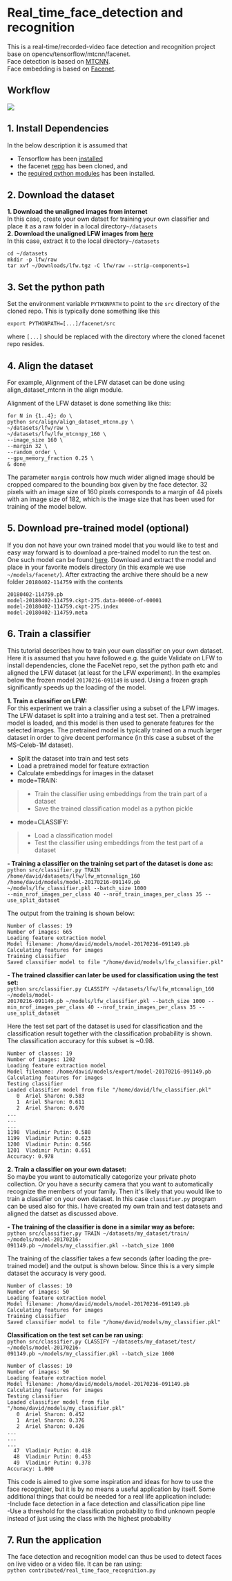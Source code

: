 # Real_time_face_detection and recognition
This is a real-time/recorded-video face detection and recognition project base  on opencv/tensorflow/mtcnn/facenet.    
Face detection is based on [MTCNN](https://kpzhang93.github.io/MTCNN_face_detection_alignment/index.html).   
Face embedding is based on [Facenet](https://arxiv.org/abs/1503.03832).   

## Workflow
![](https://github.com/shanren7/real_time_face_recognition/blob/master/images/real%20time%20face%20detection%20and%20recognition.jpg)   

## 1. Install Dependencies
In the below description it is assumed that   
- Tensorflow has been [installed](https://github.com/davidsandberg/facenet/wiki#1-install-tensorflow)   
- the facenet [repo](https://github.com/davidsandberg/facenet) has been cloned, and   
- the [required python modules](https://github.com/davidsandberg/facenet/blob/master/requirements.txt) has been installed.   

## 2. Download the dataset
**1. Download the unaligned images from internet**    
In this case, create your own datset for training your own classifier and place it as a raw folder in a local directory`~/datasets`   
**2. Download the unaligned LFW images from [here](http://vis-www.cs.umass.edu/lfw/lfw.tgz)**   
In this case, extract it to the local directory`~/datasets`   
```
cd ~/datasets   
mkdir -p lfw/raw   
tar xvf ~/Downloads/lfw.tgz -C lfw/raw --strip-components=1   
```
## 3. Set the python path
Set the environment variable `PYTHONPATH` to point to the `src` directory of the cloned repo. This is typically done something like this   
```
export PYTHONPATH=[...]/facenet/src   
```
where `[...]` should be replaced with the directory where the cloned facenet repo resides.   

## 4. Align the dataset
For example, Alignment of the LFW dataset can be done using align_dataset_mtcnn in the align module.   
    
Alignment of the LFW dataset is done something like this:    
```
for N in {1..4}; do \   
python src/align/align_dataset_mtcnn.py \   
~/datasets/lfw/raw \   
~/datasets/lfw/lfw_mtcnnpy_160 \    
--image_size 160 \    
--margin 32 \    
--random_order \    
--gpu_memory_fraction 0.25 \    
& done    
```
The parameter `margin` controls how much wider aligned image should be cropped compared to the bounding box given by the face detector. 32 pixels with an image size of 160 pixels corresponds to a margin of 44 pixels with an image size of 182, which is the image size that has been used for training of the model below.    

## 5. Download pre-trained model (optional)
If you don not have your own trained model that you would like to test and easy way forward is to download a pre-trained model to run the test on. One such model can be found [here](https://drive.google.com/open?id=1EXPBSXwTaqrSC0OhUdXNmKSh9qJUQ55-). Download and extract the model and place in your favorite models directory (in this example we use `~/models/facenet/`). After extracting the archive there should be a new folder `20180402-114759` with the contents    
```
20180402-114759.pb   
model-20180402-114759.ckpt-275.data-00000-of-00001    
model-20180402-114759.ckpt-275.index    
model-20180402-114759.meta    
```

## 6. Train a classifier
This tutorial describes how to train your own classifier on your own dataset. Here it is assumed that you have followed e.g. the guide Validate on LFW to install dependencies, clone the FaceNet repo, set the python path etc and aligned the LFW dataset (at least for the LFW experiment). In the examples below the frozen model `20170216-091149` is used. Using a frozen graph significantly speeds up the loading of the model.  
    
**1. Train a classifier on LFW:**    
For this experiment we train a classifier using a subset of the LFW images. The LFW dataset is split into a training and a test set. Then a pretrained model is loaded, and this model is then used to generate features for the selected images. The pretrained model is typically trained on a much larger dataset in order to give decent performance (in this case a subset of the MS-Celeb-1M dataset).    
- Split the dataset into train and test sets    
- Load a pretrained model for feature extraction    
- Calculate embeddings for images in the dataset    
- mode=TRAIN:    
 > - Train the classifier using embeddings from the train part of a dataset   
 > - Save the trained classification model as a python pickle    
- mode=CLASSIFY:   
 > - Load a classification model    
 > - Test the classifier using embeddings from the test part of a dataset   

**- Training a classifier on the training set part of the dataset is done as:**     
`python src/classifier.py TRAIN /home/david/datasets/lfw/lfw_mtcnnalign_160`   
`/home/david/models/model-20170216-091149.pb ~/models/lfw_classifier.pkl --batch_size 1000`   
`--min_nrof_images_per_class 40 --nrof_train_images_per_class 35 --use_split_dataset`    
   
The output from the training is shown below:    
```
Number of classes: 19   
Number of images: 665   
Loading feature extraction model    
Model filename: /home/david/models/model-20170216-091149.pb    
Calculating features for images    
Training classifier    
Saved classifier model to file "/home/david/models/lfw_classifier.pkl"    
```
   
**- The trained classifier can later be used for classification using the test set:**       
`python src/classifier.py CLASSIFY ~/datasets/lfw/lfw_mtcnnalign_160 ~/models/model-`   
`20170216-091149.pb ~/models/lfw_classifier.pkl --batch_size 1000 --`   
`min_nrof_images_per_class 40 --nrof_train_images_per_class 35 --use_split_dataset` 
   
Here the test set part of the dataset is used for classification and the classification result together with the classification probability is shown. The classification accuracy for this subset is ~0.98.    
   
```
Number of classes: 19   
Number of images: 1202   
Loading feature extraction model   
Model filename: /home/david/models/export/model-20170216-091149.pb   
Calculating features for images   
Testing classifier   
Loaded classifier model from file "/home/david/lfw_classifier.pkl"   
   0  Ariel Sharon: 0.583   
   1  Ariel Sharon: 0.611   
   2  Ariel Sharon: 0.670   
...   
...   
...   
1198  Vladimir Putin: 0.588   
1199  Vladimir Putin: 0.623   
1200  Vladimir Putin: 0.566   
1201  Vladimir Putin: 0.651   
Accuracy: 0.978   
```
   
**2. Train a classifier on your own dataset:**    
So maybe you want to automatically categorize your private photo collection. Or you have a security camera that you want to automatically recognize the members of your family. Then it's likely that you would like to train a classifier on your own dataset. In this case `classifier.py` program can be used also for this. I have created my own train and test datasets and aligned the datset as discussed above.   
   
**- The training of the classifier is done in a similar way as before:**    
`python src/classifier.py TRAIN ~/datasets/my_dataset/train/ ~/models/model-20170216-`   
`091149.pb ~/models/my_classifier.pkl --batch_size 1000` 
   
The training of the classifier takes a few seconds (after loading the pre-trained model) and the output is shown below. Since this is a very simple dataset the accuracy is very good.   
   
```
Number of classes: 10   
Number of images: 50   
Loading feature extraction model   
Model filename: /home/david/models/model-20170216-091149.pb    
Calculating features for images    
Training classifier   
Saved classifier model to file "/home/david/models/my_classifier.pkl"
```
**Classification on the test set can be ran using:**       
`python src/classifier.py CLASSIFY ~/datasets/my_dataset/test/ ~/models/model-20170216-`       
`091149.pb ~/models/my_classifier.pkl --batch_size 1000`       
```
Number of classes: 10   
Number of images: 50   
Loading feature extraction model   
Model filename: /home/david/models/model-20170216-091149.pb   
Calculating features for images   
Testing classifier   
Loaded classifier model from file "/home/david/models/my_classifier.pkl"   
   0  Ariel Sharon: 0.452   
   1  Ariel Sharon: 0.376   
   2  Ariel Sharon: 0.426   
...   
...  
...  
  47  Vladimir Putin: 0.418   
  48  Vladimir Putin: 0.453   
  49  Vladimir Putin: 0.378   
Accuracy: 1.000   
```
   
This code is aimed to give some inspiration and ideas for how to use the face recognizer, but it is by no means a useful application by itself. Some additional things that could be needed for a real life application include:   
-Include face detection in a face detection and classification pipe line   
-Use a threshold for the classification probability to find unknown people instead of just using the class with the highest probability   

## 7. Run the application
The face detection and recognition model can thus be used to detect faces on live video or a video file. It can be ran using:   
`python contributed/real_time_face_recognition.py`   


